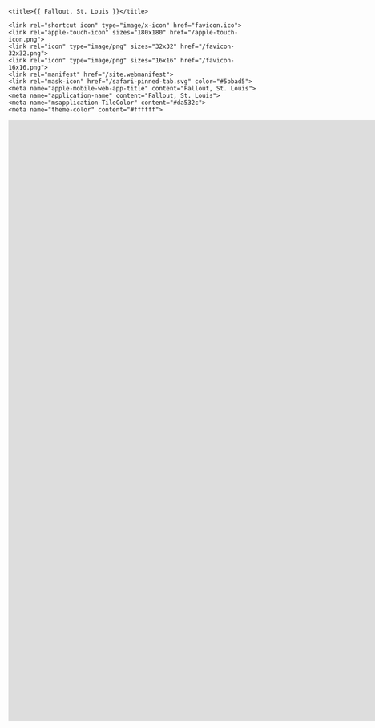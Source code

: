 <html>
  <head>
    
    <title>{{ Fallout, St. Louis }}</title>
    
    <link rel="shortcut icon" type="image/x-icon" href="favicon.ico">
    <link rel="apple-touch-icon" sizes="180x180" href="/apple-touch-icon.png">
    <link rel="icon" type="image/png" sizes="32x32" href="/favicon-32x32.png">
    <link rel="icon" type="image/png" sizes="16x16" href="/favicon-16x16.png">
    <link rel="manifest" href="/site.webmanifest">
    <link rel="mask-icon" href="/safari-pinned-tab.svg" color="#5bbad5">
    <meta name="apple-mobile-web-app-title" content="Fallout, St. Louis">
    <meta name="application-name" content="Fallout, St. Louis">
    <meta name="msapplication-TileColor" content="#da532c">
    <meta name="theme-color" content="#ffffff">
  </head>
  
  <script async
    src="https://maps.googleapis.com/maps/api/js?key=AIzaSyDuEyuz8lcLkz7w6ZcsjnV9G7PsxQ47i8I&callback=initMap">
  </script>

  <body>
    <iframe src="https://snazzymaps.com/embed/355456" width="1800px" height="1200px" style="border:none;"></iframe>
  </body>
  
</html>
